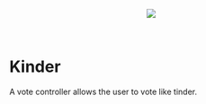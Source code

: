 <p align="center">
  <img src ="https://raw.githubusercontent.com/remirobert/Kinder/master/tindView/kinderBanner.png"/>
</p>
</br>


# Kinder
A vote controller allows the user to vote like tinder.
